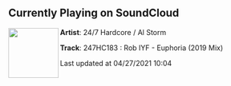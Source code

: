 ## Currently Playing on SoundCloud

[<img align="left" width="100" src="https://i1.sndcdn.com/artworks-000593703684-uom9as-t500x500.jpg">](https://soundcloud.com/alstorm/247hc183-rob-iyf-euphoria-2019)

**Artist**: 24/7 Hardcore / Al Storm 

**Track**: 247HC183 : Rob IYF - Euphoria (2019 Mix)

Last updated at 04/27/2021 10:04
